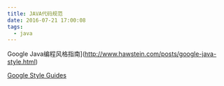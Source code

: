 ```yaml
---
title: JAVA代码规范
date: 2016-07-21 17:00:08
tags: 
  - java
---
```


Google Java编程风格指南](http://www.hawstein.com/posts/google-java-style.html)

[Google Style Guides](https://github.com/google/styleguide)
